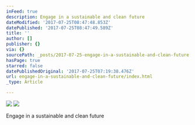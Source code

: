 ```yaml
---
inFeed: true
description: Engage in a sustainable and clean future
dateModified: '2017-07-25T08:47:48.853Z'
datePublished: '2017-07-25T08:47:49.589Z'
title: ''
author: []
publisher: {}
via: {}
sourcePath: _posts/2017-07-25-engage-in-a-sustainable-and-clean-future.md
hasPage: true
starred: false
datePublishedOriginal: '2017-07-25T07:19:38.476Z'
url: engage-in-a-sustainable-and-clean-future/index.html
_type: Article

---
```

![](https://the-grid-user-content.s3-us-west-2.amazonaws.com/2a14f5ae-8a16-4a7a-94e1-43bf5f142510.png)
![](https://the-grid-user-content.s3-us-west-2.amazonaws.com/285fb4cf-4df5-4d5a-9ca9-fdad746d4c2d.jpg)

Engage in a sustainable and clean future